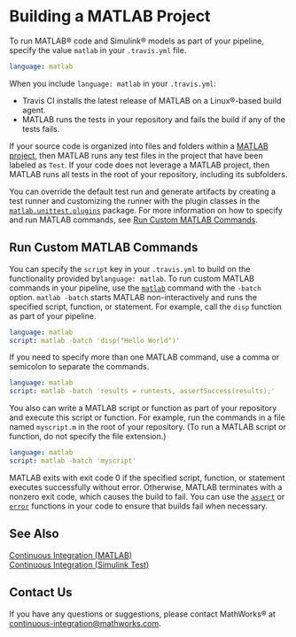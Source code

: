 # Building a MATLAB Project

To run MATLAB&reg; code and Simulink&reg; models as part of your pipeline, specify the value `matlab` in your `.travis.yml` file.

```YAML
language: matlab
``` 

When you include `language: matlab` in your `.travis.yml`:

* Travis CI installs the latest release of MATLAB on a Linux&reg;-based build agent.
* MATLAB runs the tests in your repository and fails the build if any of the tests fails. 

If your source code is organized into files and folders within a [MATLAB project](https://www.mathworks.com/help/matlab/projects.html), then MATLAB runs any test files in the project that have been labeled as `Test`. If your code does not leverage a MATLAB project, then MATLAB runs all tests in the root of your repository, including its subfolders.

You can override the default test run and generate artifacts by creating a test runner and customizing the runner with the plugin classes in the [`matlab.unittest.plugins`](https://www.mathworks.com/help/matlab/ref/matlab.unittest.plugins-package.html) package. For more information on how to specify and run MATLAB commands, see [Run Custom MATLAB Commands](#run-custom-matlab-commands). 

## Run Custom MATLAB Commands

You can specify the `script` key in your `.travis.yml` to build on the functionality provided by`language: matlab`. To run custom MATLAB commands in your pipeline, use the [`matlab`](https://www.mathworks.com/help/matlab/ref/matlablinux.html) command with the `-batch` option. `matlab -batch` starts MATLAB non-interactively and runs the specified script, function, or statement. For example, call the `disp` function as part of your pipeline.

```YAML
language: matlab
script: matlab -batch 'disp("Hello World")'
``` 
If you need to specify more than one MATLAB command, use a comma or semicolon to separate the commands. 

```YAML
language: matlab
script: matlab -batch 'results = runtests, assertSuccess(results);'
``` 

You also can write a MATLAB script or function as part of your repository and execute this script or function. For example, run the commands in a file named `myscript.m` in the root of your repository. (To run a MATLAB script or function, do not specify the file extension.)

```YAML
language: matlab
script: matlab -batch 'myscript'
``` 

MATLAB exits with exit code 0 if the specified script, function, or statement executes successfully without error. Otherwise, MATLAB terminates with a nonzero exit code, which causes the build to fail. You can use the [`assert`](https://www.mathworks.com/help/matlab/ref/assert.html) or [`error`](https://www.mathworks.com/help/matlab/ref/error.html) functions in your code to ensure that builds fail when necessary.

## See Also
[Continuous Integration (MATLAB)](https://www.mathworks.com/help/matlab/continuous-integration.html)<br/>
[Continuous Integration (Simulink Test)](https://www.mathworks.com/help/sltest/continuous-integration.html)


## Contact Us
If you have any questions or suggestions, please contact MathWorks&reg; at [continuous-integration@mathworks.com](mailto:continuous-integration@mathworks.com).
